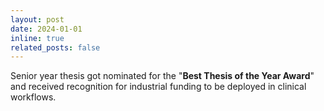 ```yaml
---
layout: post
date: 2024-01-01
inline: true
related_posts: false
---
```


Senior year thesis got nominated for the "<b>Best Thesis of the Year Award</b>" and received recognition for industrial funding to be deployed in clinical workflows.

